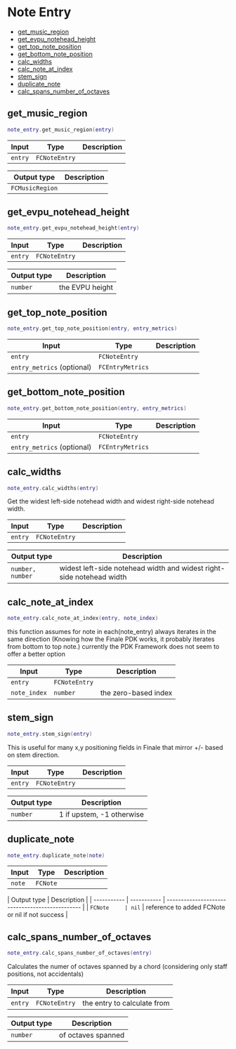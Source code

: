# Note Entry

-   [get_music_region](#get_music_region)
-   [get_evpu_notehead_height](#get_evpu_notehead_height)
-   [get_top_note_position](#get_top_note_position)
-   [get_bottom_note_position](#get_bottom_note_position)
-   [calc_widths](#calc_widths)
-   [calc_note_at_index](#calc_note_at_index)
-   [stem_sign](#stem_sign)
-   [duplicate_note](#duplicate_note)
-   [calc_spans_number_of_octaves](#calc_spans_number_of_octaves)

## get_music_region

```lua
note_entry.get_music_region(entry)
```

| Input   | Type          | Description |
| ------- | ------------- | ----------- |
| `entry` | `FCNoteEntry` |             |

| Output type     | Description |
| --------------- | ----------- |
| `FCMusicRegion` |             |

## get_evpu_notehead_height

```lua
note_entry.get_evpu_notehead_height(entry)
```

| Input   | Type          | Description |
| ------- | ------------- | ----------- |
| `entry` | `FCNoteEntry` |             |

| Output type | Description     |
| ----------- | --------------- |
| `number`    | the EVPU height |

## get_top_note_position

```lua
note_entry.get_top_note_position(entry, entry_metrics)
```

| Input                      | Type             | Description |
| -------------------------- | ---------------- | ----------- |
| `entry`                    | `FCNoteEntry`    |             |
| `entry_metrics` (optional) | `FCEntryMetrics` |             |

## get_bottom_note_position

```lua
note_entry.get_bottom_note_position(entry, entry_metrics)
```

| Input                      | Type             | Description |
| -------------------------- | ---------------- | ----------- |
| `entry`                    | `FCNoteEntry`    |             |
| `entry_metrics` (optional) | `FCEntryMetrics` |             |

## calc_widths

```lua
note_entry.calc_widths(entry)
```

Get the widest left-side notehead width and widest right-side notehead width.

| Input   | Type          | Description |
| ------- | ------------- | ----------- |
| `entry` | `FCNoteEntry` |             |

| Output type      | Description                                                          |
| ---------------- | -------------------------------------------------------------------- |
| `number, number` | widest left-side notehead width and widest right-side notehead width |

## calc_note_at_index

```lua
note_entry.calc_note_at_index(entry, note_index)
```

this function assumes for note in each(note_entry) always iterates in the same direction (Knowing how the Finale PDK works, it probably iterates from bottom to top note.) currently the PDK Framework does not seem to offer a better option

| Input        | Type          | Description          |
| ------------ | ------------- | -------------------- |
| `entry`      | `FCNoteEntry` |                      |
| `note_index` | `number`      | the zero-based index |

## stem_sign

```lua
note_entry.stem_sign(entry)
```

This is useful for many x,y positioning fields in Finale that mirror +/- based on stem direction.

| Input   | Type          | Description |
| ------- | ------------- | ----------- |
| `entry` | `FCNoteEntry` |             |

| Output type | Description               |
| ----------- | ------------------------- |
| `number`    | 1 if upstem, -1 otherwise |

## duplicate_note

```lua
note_entry.duplicate_note(note)
```

| Input  | Type     | Description |
| ------ | -------- | ----------- |
| `note` | `FCNote` |             |

| Output type | Description |
| ----------- | ----------- | ----------------------------------------------- |
| `FCNote     | nil`        | reference to added FCNote or nil if not success |

## calc_spans_number_of_octaves

```lua
note_entry.calc_spans_number_of_octaves(entry)
```

Calculates the numer of octaves spanned by a chord (considering only staff positions, not accidentals)

| Input   | Type          | Description                 |
| ------- | ------------- | --------------------------- |
| `entry` | `FCNoteEntry` | the entry to calculate from |

| Output type | Description        |
| ----------- | ------------------ |
| `number`    | of octaves spanned |
